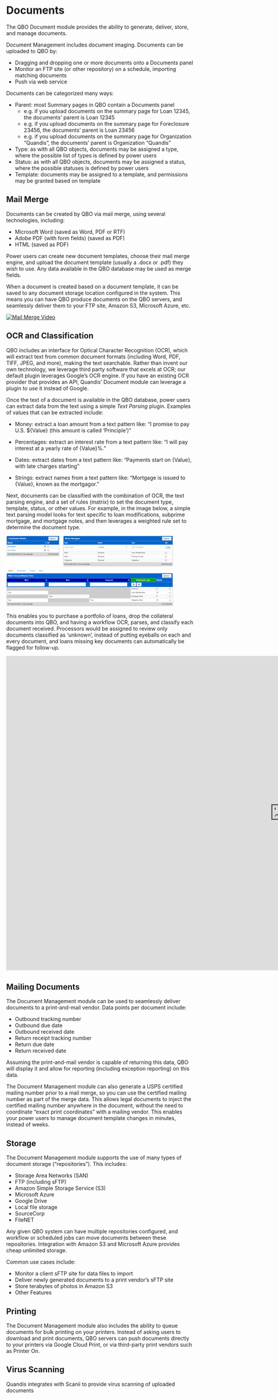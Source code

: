# Documents

The QBO Document module provides the ability to generate, deliver, store, and manage documents.

Document Management includes document imaging. Documents can be uploaded to QBO by:

* Dragging and dropping one or more documents onto a Documents panel
* Monitor an FTP site (or other repository) on a schedule, importing matching documents
* Push via web service

Documents can be categorized many ways:

* Parent: most Summary pages in QBO contain a Documents panel
  * e.g. if you upload documents on the summary page for Loan 12345, the documents’ parent is Loan 12345
  * e.g. if you upload documents on the summary page for Foreclosure 23456, the documents’ parent is Loan 23456
  * e.g. if you upload documents on the summary page for Organization “Quandis”, the documents’ parent is Organization “Quandis”
* Type: as with all QBO objects, documents may be assigned a type, where the possible list of types is defined by power users
* Status: as with all QBO objects, documents may be assigned a status, where the possible statuses is defined by power users
* Template: documents may be assigned to a template, and permissions may be granted based on template

## Mail Merge

Documents can be created by QBO via mail merge, using several technologies, including:

* Microsoft Word (saved as Word, PDF or RTF)
* Adobe PDF (with form fields) (saved as PDF)
* HTML (saved as PDF)

Power users can create new document templates, choose their mail merge engine, and upload the document template (usually a .docx or .pdf) they wish to use. Any data available in the QBO database may be used as merge fields.

When a document is created based on a document template, it can be saved to any document storage location configured in the system. This means you can have QBO produce documents on the QBO servers, and seamlessly deliver them to your FTP site, Amazon S3, Microsoft Azure, etc.

[![Mail Merge Video](https://img.youtube.com/vi/0ysVdPS6b3U/0.jpg)](https://www.youtube.com/watch?v=0ysVdPS6b3U)

## OCR and Classification

QBO includes an interface for Optical Character Recognition (OCR), which will extract text from common document formats 
(including Word, PDF, TIFF, JPEG, and more), making the text searchable. Rather than invent our own technology, 
we leverage third party software that excels at OCR; our default plugin leverages Google’s OCR engine. 
If you have an existing OCR provider that provides an API, Quandis’ Document module can leverage a plugin to use it instead of Google.

Once the text of a document is available in the QBO database, power users can extract data from the text using a simple 
*Text Parsing* plugin. Examples of values that can be extracted include:

* Money: extract a loan amount from a text pattern like:
“I promise to pay U.S. ${Value} (this amount is called ‘Principle’)”

* Percentages: extract an interest rate from a text pattern like:
“I will pay interest at a yearly rate of {Value}%.”
* Dates: extract dates from a text pattern like:
“Payments start on {Value}, with late charges starting”

* Strings: extract names from a text pattern like:
“Mortgage is issued to {Value}, known as the mortgagor.”

Next, documents can be classified with the combination of OCR, the text parsing engine, and a set of rules (matrix) 
to set the document type, template, status, or other values. For example, in the image below, a simple text parsing 
model looks for text specific to loan modifications, subprime mortgage, and mortgage notes, and then leverages a 
weighted rule set to determine the document type.

![Document Classification](/articles/Document.Classification-450x190.png)

This enables you to purchase a portfolio of loans, drop the collateral documents into QBO, and having a workflow OCR, 
parses, and classify each document received. Processors would be assigned to review only documents classified as ‘unknown’, 
instead of putting eyeballs on each and every document, and loans missing key documents can automatically be flagged for follow-up.

<iframe width="1500" height="844" src="https://www.youtube.com/embed/u5gTKDhC4sM?feature=oembed&amp;wmode=opaque" frameborder="0" allowfullscreen=""></iframe>

## Mailing Documents

The Document Management module can be used to seamlessly deliver documents to a print-and-mail vendor. 
Data points per document include:

* Outbound tracking number
* Outbound due date
* Outbound received date
* Return receipt tracking number
* Return due date
* Return received date

Assuming the print-and-mail vendor is capable of returning this data, QBO will display it and allow for reporting 
(including exception reporting) on this data.

The Document Management module can also generate a USPS certified mailing number prior to a mail merge, 
so you can use the certified mailing number as part of the merge data. This allows legal documents to inject the 
certified mailing number anywhere in the document, without the need to coordinate “exact print coordinates” with a mailing vendor. 
This enables your power users to manage document template changes in minutes, instead of weeks.

## Storage

The Document Management module supports the use of many types of document storage (“repositories”). This includes:

* Storage Area Networks (SAN)
* FTP (including sFTP)
* Amazon Simple Storage Service (S3)
* Microsoft Azure
* Google Drive
* Local file storage
* SourceCorp
* FileNET

Any given QBO system can have multiple repositories configured, and workflow or scheduled jobs can move documents 
between these repositories. Integration with Amazon S3 and Microsoft Azure provides cheap unlimited storage.

Common use cases include:

* Monitor a client sFTP site for data files to import
* Deliver newly generated documents to a print vendor’s sFTP site
* Store terabytes of photos in Amazon S3
* Other Features

## Printing

The Document Management module also includes the ability to queue documents for bulk printing on your printers. 
Instead of asking users to download and print documents, QBO servers can push documents directly to your printers 
via Google Cloud Print, or via third-party print vendors such as Printer On.

## Virus Scanning

Quandis integrates with Scanii to provide virus scanning of uploaded documents

